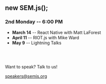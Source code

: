 ##  new SEM.js();
### 2nd Monday -- 6:00 PM

- **March 14** -- React Native with Matt LaForest
- **April 11** -- RIOT.js with Mike Ward
- **May 9** -- Lightning Talks
<br />
<br />

Want to speak? Talk to us! 

speakers@semjs.org
